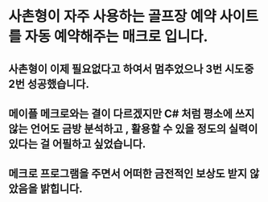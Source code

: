 # 사촌형이 자주 사용하는 골프장 예약 사이트를 자동 예약해주는 매크로 입니다.
## 사촌형이 이제 필요없다고 하여서 멈추었으나 3번 시도중 2번 성공했습니다. 
## 메이플 메크로와는 결이 다르겠지만 C# 처럼 평소에 쓰지 않는 언어도 금방 분석하고 , 활용할 수 있을 정도의 실력이 있다는 걸 어필하고 싶었습니다.
## 메크로 프로그램을 주면서 어떠한 금전적인 보상도 받지 않았음을 밝힙니다. 
